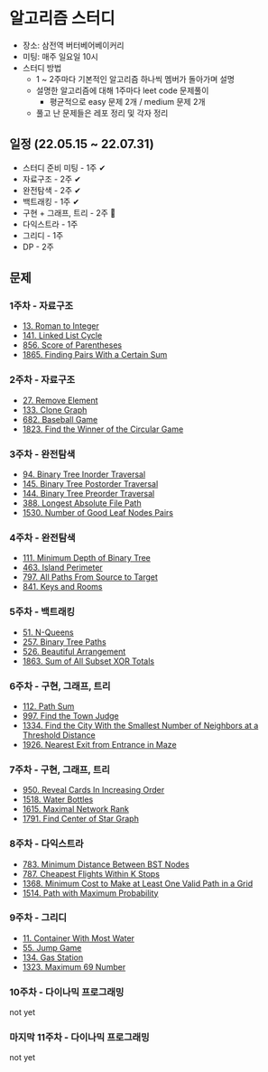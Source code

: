 # 알고리즘 스터디

* 장소: 삼전역 버터베어베이커리
* 미팅: 매주 일요일 10시
* 스터디 방법
  * 1 ~ 2주마다 기본적인 알고리즘 하나씩 멤버가 돌아가며 설명
  * 설명한 알고리즘에 대해 1주마다 leet code 문제풀이
    * 평균적으로 easy 문제 2개 / medium 문제 2개
  * 풀고 난 문제들은 레포 정리 및 각자 정리


## 일정 (22.05.15 ~ 22.07.31)

* 스터디 준비 미팅 - 1주 ✔
* 자료구조 - 2주 ✔
* 완전탐색 - 2주 ✔
* 백트래킹 - 1주 ✔
* 구현 + 그래프, 트리 - 2주 🚀
* 다익스트라 - 1주
* 그리디 - 1주
* DP - 2주


## 문제
### 1주차 - 자료구조

* [13. Roman to Integer](https://leetcode.com/problems/roman-to-integer/)
* [141. Linked List Cycle](https://leetcode.com/problems/linked-list-cycle/)
* [856. Score of Parentheses](https://leetcode.com/problems/score-of-parentheses/)
* [1865. Finding Pairs With a Certain Sum](https://leetcode.com/problems/finding-pairs-with-a-certain-sum/)


### 2주차 - 자료구조

* [27. Remove Element](https://leetcode.com/problems/remove-element/)
* [133. Clone Graph](https://leetcode.com/problems/clone-graph/)
* [682. Baseball Game](https://leetcode.com/problems/baseball-game/)
* [1823. Find the Winner of the Circular Game](https://leetcode.com/problems/find-the-winner-of-the-circular-game/)

### 3주차 - 완전탐색

* [94. Binary Tree Inorder Traversal](https://leetcode.com/problems/binary-tree-inorder-traversal/)
* [145. Binary Tree Postorder Traversal](https://leetcode.com/problems/binary-tree-postorder-traversal/)
* [144. Binary Tree Preorder Traversal](https://leetcode.com/problems/binary-tree-preorder-traversal/)
* [388. Longest Absolute File Path](https://leetcode.com/problems/longest-absolute-file-path/)
* [1530. Number of Good Leaf Nodes Pairs](https://leetcode.com/problems/number-of-good-leaf-nodes-pairs/)

### 4주차 - 완전탐색

* [111. Minimum Depth of Binary Tree](https://leetcode.com/problems/minimum-depth-of-binary-tree/)
* [463. Island Perimeter](https://leetcode.com/problems/island-perimeter/)
* [797. All Paths From Source to Target](https://leetcode.com/problems/all-paths-from-source-to-target/)
* [841. Keys and Rooms](https://leetcode.com/problems/keys-and-rooms/)

### 5주차 - 백트래킹

* [51. N-Queens](https://leetcode.com/problems/n-queens/)
* [257. Binary Tree Paths](https://leetcode.com/problems/binary-tree-paths/)
* [526. Beautiful Arrangement](https://leetcode.com/problems/beautiful-arrangement/)
* [1863. Sum of All Subset XOR Totals](https://leetcode.com/problems/sum-of-all-subset-xor-totals/)

### 6주차 - 구현, 그래프, 트리

* [112. Path Sum](https://leetcode.com/problems/path-sum/)
* [997. Find the Town Judge](https://leetcode.com/problems/find-the-town-judge/)
* [1334. Find the City With the Smallest Number of Neighbors at a Threshold Distance](https://leetcode.com/problems/find-the-city-with-the-smallest-number-of-neighbors-at-a-threshold-distance/)
* [1926. Nearest Exit from Entrance in Maze](https://leetcode.com/problems/nearest-exit-from-entrance-in-maze/)

### 7주차 - 구현, 그래프, 트리

* [950. Reveal Cards In Increasing Order](https://leetcode.com/problems/reveal-cards-in-increasing-order/)
* [1518. Water Bottles](https://leetcode.com/problems/water-bottles/)
* [1615. Maximal Network Rank](https://leetcode.com/problems/maximal-network-rank/)
* [1791. Find Center of Star Graph](https://leetcode.com/problems/find-center-of-star-graph/)

### 8주차 - 다익스트라

* [783. Minimum Distance Between BST Nodes](https://leetcode.com/problems/minimum-distance-between-bst-nodes/)
* [787. Cheapest Flights Within K Stops](https://leetcode.com/problems/cheapest-flights-within-k-stops/)
* [1368. Minimum Cost to Make at Least One Valid Path in a Grid](https://leetcode.com/problems/minimum-cost-to-make-at-least-one-valid-path-in-a-grid/)
* [1514. Path with Maximum Probability](https://leetcode.com/problems/path-with-maximum-probability/)

### 9주차 - 그리디

* [11. Container With Most Water](https://leetcode.com/problems/container-with-most-water/)
* [55. Jump Game](https://leetcode.com/problems/jump-game/)
* [134. Gas Station](https://leetcode.com/problems/gas-station/)
* [1323. Maximum 69 Number](https://leetcode.com/problems/maximum-69-number/)

### 10주차 - 다이나믹 프로그래밍

not yet

### 마지막 11주차 - 다이나믹 프로그래밍

not yet
